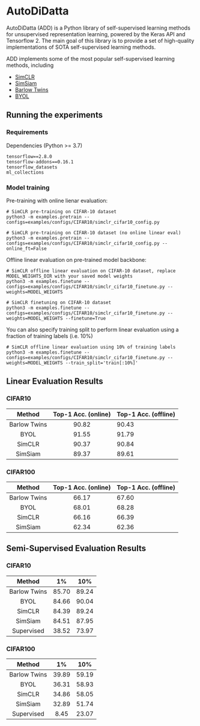 # AutoDiDatta

AutoDiDatta (ADD) is a Python library of self-supervised learning methods for unsupervised representation learning, powered by the Keras API and Tensorflow 2. The main goal of this library is to provide a set of high-quality implementations of SOTA self-supervised learning methods. 

ADD implements some of the most popular self-supervised learning methods, including

- [SimCLR](https://arxiv.org/pdf/2002.05709.pdf)
- [SimSiam](https://arxiv.org/pdf/2011.10566.pdf)
- [Barlow Twins](https://arxiv.org/pdf/2103.03230.pdf)
- [BYOL](https://arxiv.org/pdf/2006.07733.pdf)

## Running the experiments

### Requirements
Dependencies (Python >= 3.7)

```{bash}
tensorflow==2.8.0
tensorflow-addons==0.16.1	
tensorflow_datasets
ml_collections
```

### Model training
Pre-training with online lienar evaluation:

```{bash}
# SimCLR pre-training on CIFAR-10 dataset
python3 -m examples.pretrain --configs=examples/configs/CIFAR10/simclr_cifar10_config.py

# SimCLR pre-training on CIFAR-10 dataset (no online linear eval)
python3 -m examples.pretrain --configs=examples/configs/CIFAR10/simclr_cifar10_config.py --online_ft=False
```

Offline linear evaluation on pre-trained model backbone:
```{bash}
# SimCLR offline linear evaluation on CIFAR-10 dataset, replace MODEL_WEIGHTS_DIR with your saved model weights
python3 -m examples.finetune --configs=examples/configs/CIFAR10/simclr_cifar10_finetune.py --weights=MODEL_WEIGHTS

# SimCLR finetuning on CIFAR-10 dataset
python3 -m examples.finetune --configs=examples/configs/CIFAR10/simclr_cifar10_finetune.py --weights=MODEL_WEIGHTS --finetune=True
```

You can also specify training split to perform linear evaluation using a fraction of training labels (i.e. 10%)
```{bash}
# SimCLR offline linear evaluation using 10% of training labels
python3 -m examples.finetune --configs=examples/configs/CIFAR10/simclr_cifar10_finetune.py --weights=MODEL_WEIGHTS --train_split='train[:10%]'
```

## Linear Evaluation Results

### CIFAR10

|    Method    | Top-1 Acc. (online) | Top-1 Acc. (offline) |
|:------------:|:-------------------:|----------------------|
| Barlow Twins |        90.82        |         90.43        |
| BYOL         |        91.55        |         91.79        |
| SimCLR       |        90.37        |         90.84        |
| SimSiam      |        89.37        |         89.61        |

### CIFAR100

|    Method    | Top-1 Acc. (online) | Top-1 Acc. (offline) |
|:------------:|:-------------------:|----------------------|
| Barlow Twins |        66.17        |         67.60        |
| BYOL         |        68.01        |         68.28        |
| SimCLR       |        66.16        |         66.39        |
| SimSiam      |        62.34        |         62.36        |

## Semi-Supervised Evaluation Results

### CIFAR10

|    Method    |   1%  | 10%   |
|:------------:|:-----:|-------|
| Barlow Twins | 85.70 | 89.24 |
| BYOL         | 84.66 | 90.04 |
| SimCLR       | 84.39 | 89.24 |
| SimSiam      | 84.51 | 87.95 |
| Supervised   | 38.52 | 73.97 |

### CIFAR100

|    Method    |   1%  | 10%   |
|:------------:|:-----:|-------|
| Barlow Twins | 39.89 | 59.19 |
| BYOL         | 36.31 | 58.93 |
| SimCLR       | 34.86 | 58.05 |
| SimSiam      | 32.89 | 51.74 |
| Supervised   | 8.45  | 23.07 |
